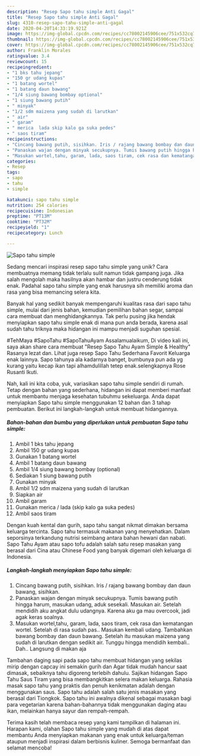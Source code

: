 ```yaml
---
description: "Resep Sapo tahu simple Anti Gagal"
title: "Resep Sapo tahu simple Anti Gagal"
slug: 4310-resep-sapo-tahu-simple-anti-gagal
date: 2020-04-20T14:33:19.921Z
image: https://img-global.cpcdn.com/recipes/cc78002145906cee/751x532cq70/sapo-tahu-simple-foto-resep-utama.jpg
thumbnail: https://img-global.cpcdn.com/recipes/cc78002145906cee/751x532cq70/sapo-tahu-simple-foto-resep-utama.jpg
cover: https://img-global.cpcdn.com/recipes/cc78002145906cee/751x532cq70/sapo-tahu-simple-foto-resep-utama.jpg
author: Franklin Morales
ratingvalue: 3.4
reviewcount: 15
recipeingredient:
- "1 bks tahu jepang"
- "150 gr udang kupas"
- "1 batang wortel"
- "1 batang daun bawang"
- "1/4 siung bawang bombay optional"
- "1 siung bawang putih"
- " minyak"
- "1/2 sdm maizena yang sudah di larutkan"
- " air"
- " garam"
- " merica  lada skip kalo ga suka pedes"
- " saos tiram"
recipeinstructions:
- "Cincang bawang putih, sisihkan. Iris / rajang bawang bombay dan daun bawang, sisihkan."
- "Panaskan wajan dengan minyak secukupnya. Tumis bawang putih hingga harum, masukan udang, aduk sesekali. Masukan air. Setelah mendidih aku angkat dulu udangnya. Karena aku ga mau overcook, jadi agak keras soalnya."
- "Masukan wortel,tahu, garam, lada, saos tiram, cek rasa dan kematangan wortel. Setelah di rasa sudah pas.. Masukan kembali udang. Tambahkan bawang bombay dan daun bawang. Setelah itu masukan maizena yang sudah di larutkan dengan sedikit air. Tunggu hingga mendidih kembali.. Dah.. Langsung di makan aja"
categories:
- Resep
tags:
- sapo
- tahu
- simple

katakunci: sapo tahu simple 
nutrition: 254 calories
recipecuisine: Indonesian
preptime: "PT13M"
cooktime: "PT32M"
recipeyield: "1"
recipecategory: Lunch

---
```



![Sapo tahu simple](https://img-global.cpcdn.com/recipes/cc78002145906cee/751x532cq70/sapo-tahu-simple-foto-resep-utama.jpg)

Sedang mencari inspirasi resep sapo tahu simple yang unik? Cara membuatnya memang tidak terlalu sulit namun tidak gampang juga. Jika salah mengolah maka hasilnya akan hambar dan justru cenderung tidak enak. Padahal sapo tahu simple yang enak harusnya sih memiliki aroma dan rasa yang bisa memancing selera kita.

Banyak hal yang sedikit banyak mempengaruhi kualitas rasa dari sapo tahu simple, mulai dari jenis bahan, kemudian pemilihan bahan segar, sampai cara membuat dan menghidangkannya. Tak perlu pusing jika hendak menyiapkan sapo tahu simple enak di mana pun anda berada, karena asal sudah tahu triknya maka hidangan ini mampu menjadi suguhan spesial.

#TehMaya #SapoTahu #SapoTahuAyam Assalamualaikum, Di video kali ini, saya akan share cara membuat &#34;Resep Sapo Tahu Ayam Simple &amp; Healthy&#34; Rasanya lezat dan. Lihat juga resep Sapo Tahu Sederhana Favorit Keluarga enak lainnya. Sapo tahunya ala kadarnya banget, bumbunya pun ada yg kurang yaitu kecap ikan tapi alhamdulillah tetep enak.selengkapnya Rose Rusanti Ikuti.


Nah, kali ini kita coba, yuk, variasikan sapo tahu simple sendiri di rumah. Tetap dengan bahan yang sederhana, hidangan ini dapat memberi manfaat untuk membantu menjaga kesehatan tubuhmu sekeluarga. Anda dapat menyiapkan Sapo tahu simple menggunakan 12 bahan dan 3 tahap pembuatan. Berikut ini langkah-langkah untuk membuat hidangannya.

<!--inarticleads1-->

##### Bahan-bahan dan bumbu yang diperlukan untuk pembuatan Sapo tahu simple:

1. Ambil 1 bks tahu jepang
1. Ambil 150 gr udang kupas
1. Gunakan 1 batang wortel
1. Ambil 1 batang daun bawang
1. Ambil 1/4 siung bawang bombay (optional)
1. Sediakan 1 siung bawang putih
1. Gunakan  minyak
1. Ambil 1/2 sdm maizena yang sudah di larutkan
1. Siapkan  air
1. Ambil  garam
1. Gunakan  merica / lada (skip kalo ga suka pedes)
1. Ambil  saos tiram


Dengan kuah kental dan gurih, sapo tahu sangat nikmat dimakan bersama keluarga tercinta. Sapo tahu termasuk makanan yang menyehatkan. Dalam seporsinya terkandung nutrisi seimbang antara bahan hewani dan nabati. Sapo Tahu Ayam atau sapo tofu adalah salah satu resep masakan yang berasal dari Cina atau Chinese Food yang banyak digemari oleh keluarga di Indonesia. 

<!--inarticleads2-->

##### Langkah-langkah menyiapkan Sapo tahu simple:

1. Cincang bawang putih, sisihkan. Iris / rajang bawang bombay dan daun bawang, sisihkan.
1. Panaskan wajan dengan minyak secukupnya. Tumis bawang putih hingga harum, masukan udang, aduk sesekali. Masukan air. Setelah mendidih aku angkat dulu udangnya. Karena aku ga mau overcook, jadi agak keras soalnya.
1. Masukan wortel,tahu, garam, lada, saos tiram, cek rasa dan kematangan wortel. Setelah di rasa sudah pas.. Masukan kembali udang. Tambahkan bawang bombay dan daun bawang. Setelah itu masukan maizena yang sudah di larutkan dengan sedikit air. Tunggu hingga mendidih kembali.. Dah.. Langsung di makan aja


Tambahan daging sapi pada sapo tahu membuat hidangan yang sekilas mirip dengan capcay ini semakin gurih dan Agar tidak mudah hancur saat dimasak, sebaiknya tahu digoreng terlebih dahulu. Sajikan hidangan Sapo Tahu Saus Tiram yang bisa membangkitkan selera makan keluarga. Rahasia masak sapo tahu yang praktis dan penuh kenikmatan adalah dengan menggunakan saus. Sapo tahu adalah salah satu jenis masakan yang berasal dari Tiongkok. Sapo tahu ini awalnya dikenal sebagai masakan bagi para vegetarian karena bahan-bahannya tidak menggunakan daging atau ikan, melainkan hanya sayur dan rempah-rempah. 

Terima kasih telah membaca resep yang kami tampilkan di halaman ini. Harapan kami, olahan Sapo tahu simple yang mudah di atas dapat membantu Anda menyiapkan makanan yang enak untuk keluarga/teman ataupun menjadi inspirasi dalam berbisnis kuliner. Semoga bermanfaat dan selamat mencoba!

